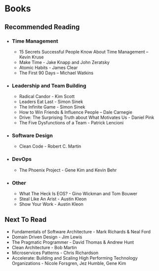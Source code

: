 # Books

## Recommended Reading
- ### Time Management
  - 15 Secrets Successful People Know About Time Management – Kevin Kruse
  - Make Time - Jake Knapp and John Zeratsky
  - Atomic Habits - James Clear
  - The First 90 Days – Michael Watkins
- ### Leadership and Team Building
  - Radical Candor - Kim Scott
  - Leaders Eat Last - Simon Sinek
  - The Infinite Game - Simon Sinek
  - How to Win Friends & Influence People – Dale Carnegie
  - Drive: The Surprising Truth about What Motivates Us - Daniel Pink
  - The Five Dysfunctions of a Team - Patrick Lencioni
- ### Software Design
  - Clean Code - Robert C. Martin
- ### DevOps
  - The Phoenix Project - Gene Kim and Kevin Behr
- ### Other
  - What The Heck Is EOS? - Gino Wickman and Tom Bouwer
  - Steal Like An Arist - Austin Kleon
  - Show Your Work - Austin Kleon

## Next To Read
- Fundamentals of Software Architecture - Mark Richards & Neal Ford
- Domain Driven Design - Jim Lewis
- The Pragmatic Programmer - David Thomas & Andrew Hunt
- Clean Architecture - Bob Martin
- Microservices Patterns - Chris Richardson
- Accelerate: Building and Scaling High Performing Technology Organizations - Nicole Forsgren, Jez Humble, Gene Kim

